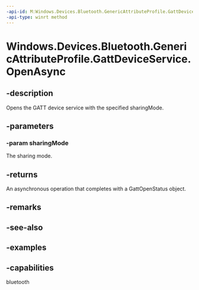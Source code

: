 ```yaml
---
-api-id: M:Windows.Devices.Bluetooth.GenericAttributeProfile.GattDeviceService.OpenAsync(Windows.Devices.Bluetooth.GenericAttributeProfile.GattSharingMode)
-api-type: winrt method
---
```


<!-- Method syntax.
public IAsyncOperation<GattOpenStatus> GattDeviceService.OpenAsync(GattSharingMode sharingMode)
-->

# Windows.Devices.Bluetooth.GenericAttributeProfile.GattDeviceService.OpenAsync

## -description
Opens the GATT device service with the specified sharingMode.

## -parameters

### -param sharingMode
The sharing mode.

## -returns
An asynchronous operation that completes with a GattOpenStatus object.

## -remarks

## -see-also

## -examples


## -capabilities
bluetooth

